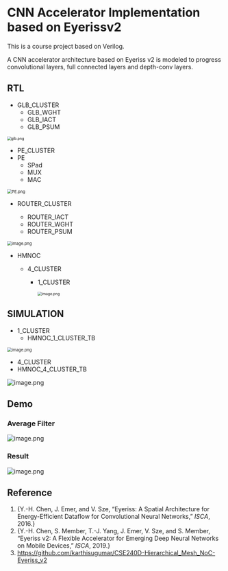 # CNN Accelerator Implementation based on Eyerissv2

This is a course project based on Verilog.    

A CNN accelerator architecture based on Eyeriss v2 is modeled to progress convolutional layers, full connected layers and depth-conv layers.

## RTL

- GLB_CLUSTER   
  - GLB_WGHT
  - GLB_IACT
  - GLB_PSUM

<img src="https://i.loli.net/2020/07/22/Gxrw8ALtJdFcs1R.png" alt="glb.png" style="zoom:60%;" div align=center />

- PE_CLUSTER   
- PE
  - SPad
  - MUX
  - MAC

<img src="https://i.loli.net/2020/07/22/S8M1aA5rZN9vkf7.png" alt="PE.png" style="zoom:67%;"  div align=center />

- ROUTER_CLUSTER    

  - ROUTER_IACT
  - ROUTER_WGHT
  - ROUTER_PSUM

<img src="https://i.loli.net/2020/07/22/wtIXlgcy3J4aedO.png" alt="image.png" style="zoom:67%;"  div align=center  />

- HMNOC

  - 4_CLUSTER

    - 1_CLUSTER

      <img src="https://i.loli.net/2020/07/22/5wtb3T94rMudgXe.png" alt="image.png" style="zoom:60%;" />

## SIMULATION

- 1_CLUSTER
  - HMNOC_1_CLUSTER_TB

<img src="https://i.loli.net/2020/07/22/7GcVkZ1Nov4AHsj.png" alt="image.png" style="zoom:67%;" />



- 4_CLUSTER
- HMNOC_4_CLUSTER_TB  

![image.png](https://i.loli.net/2020/07/22/arEVChcJLT4n7y1.png)

## Demo

### Average Filter

![image.png](https://i.loli.net/2020/07/22/kKtyZmIuOagoA7R.png)

### Result

![image.png](https://i.loli.net/2020/07/22/qfArH9kKJdIlRGW.png)

## Reference

1. {Y.-H. Chen, J. Emer, and V. Sze, “Eyeriss: A Spatial Architecture for Energy-Efficient Dataflow for Convolutional Neural Networks,” *ISCA*, 2016.}
2. {Y.-H. Chen, S. Member, T.-J. Yang, J. Emer, V. Sze, and S. Member, “Eyeriss v2: A Flexible Accelerator for Emerging Deep Neural Networks on Mobile Devices,” *ISCA*, 2019.}
3. https://github.com/karthisugumar/CSE240D-Hierarchical_Mesh_NoC-Eyeriss_v2
